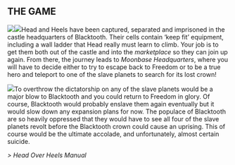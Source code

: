 ## THE GAME

![](texture-head.walking.towards.2)![](texture-heels.walking.right.2)Head and Heels have been captured, separated and imprisoned in the castle
headquarters of Blacktooth. Their cells contain ‘keep fit’ equipment, including
a wall ladder that Head really must learn to climb. Your job is to get them both
out of the castle and into the *marketplace* so they can join up again. From
there, the journey leads to *Moonbase Headquarters*, where you will have to decide
either to try to escape back to Freedom or to be a true hero and teleport to one
of the slave planets to search for its lost crown!

![](texture-crown)To overthrow the dictatorship on any of the slave planets would be a major blow
to Blacktooth and you could return to Freedom in glory. Of course, Blacktooth
would probably enslave them again eventually but it would slow down any
expansion plans for now. The populace of Blacktooth are so heavily oppressed
that they would have to see all four of the slave planets revolt before the
Blacktooth crown could cause an uprising. This of course would be the ultimate
accolade, and unfortunately, almost certain suicide.

*> Head Over Heels Manual*
